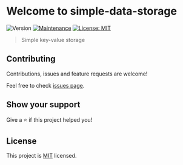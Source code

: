 # Welcome to simple-data-storage
![Version](https://img.shields.io/badge/version-0.1.0-blue.svg?cacheSeconds=2592000)
[![Maintenance](https://img.shields.io/badge/Maintained%3F-yes-green.svg)](https://github.com/artmakarov/simple-data-storage/graphs/commit-activity)
[![License: MIT](https://img.shields.io/github/license/artmakarov/simple-data-storage)](https://github.com/artmakarov/simple-data-storage/blob/master/LICENSE)

> Simple key-value storage

## Contributing

Contributions, issues and feature requests are welcome!

Feel free to check [issues page](https://github.com/artmakarov/simple-data-storage/issues).

## Show your support

Give a ⭐️ if this project helped you!

## License

This project is [MIT](https://github.com/artmakarov/simple-data-storage/blob/master/LICENSE) licensed.

